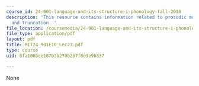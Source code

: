 ```yaml
---
course_id: 24-901-language-and-its-structure-i-phonology-fall-2010
description: 'This resource contains information related to prosodic morphology: reduplication
  and truncation. '
file_location: /coursemedia/24-901-language-and-its-structure-i-phonology-fall-2010/8fa106bee187b3b270b2b7f8e3e9b837_MIT24_901F10_Lec23.pdf
file_type: application/pdf
layout: pdf
title: MIT24_901F10_Lec23.pdf
type: course
uid: 8fa106bee187b3b270b2b7f8e3e9b837

---
```

None